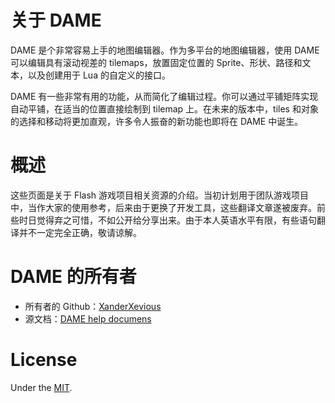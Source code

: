 # 关于 DAME
DAME 是个非常容易上手的地图编辑器。作为多平台的地图编辑器，使用 DAME 可以编辑具有滚动视差的 tilemaps，放置固定位置的 Sprite、形状、路径和文本，以及创建用于 Lua 的自定义的接口。

DAME 有一些非常有用的功能，从而简化了编辑过程。你可以通过平铺矩阵实现自动平铺，在适当的位置直接绘制到 tilemap 上。在未来的版本中，tiles 和对象的选择和移动将更加直观，许多令人振奋的新功能也即将在 DAME 中诞生。

# 概述
这些页面是关于 Flash 游戏项目相关资源的介绍。当初计划用于团队游戏项目中，当作大家的使用参考，后来由于更换了开发工具，这些翻译文章遂被废弃。前些时日觉得弃之可惜，不如公开给分享出来。由于本人英语水平有限，有些语句翻译并不一定完全正确，敬请谅解。

# DAME 的所有者

  - 所有者的 Github：[XanderXevious](https://github.com/XanderXevious)
  - 源文档：[DAME help documens](https://github.com/XanderXevious/DAME/tree/master/DAME/help)

# License

Under the [MIT](http://opensource.org/licenses/mit-license.php).
